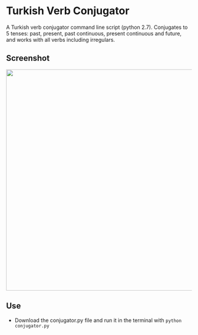 # Turkish Verb Conjugator
A Turkish verb conjugator command line script (python 2.7). Conjugates to 5 tenses: past, present, past continuous, present continuous and future, and works with all verbs including irregulars.

## Screenshot
<img src="https://www.theostavrides.com/images/turkishverbconjugator.png" width="600px"/>

## Use
- Download the conjugator.py file and run it in the terminal with ```python conjugator.py``` 

